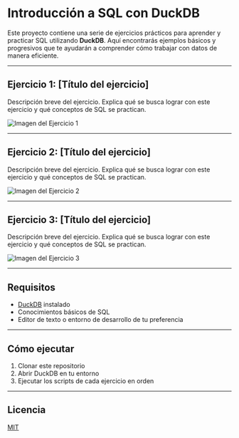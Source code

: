 # Introducción a SQL con DuckDB

Este proyecto contiene una serie de ejercicios prácticos para aprender y practicar SQL utilizando **DuckDB**.
Aquí encontrarás ejemplos básicos y progresivos que te ayudarán a comprender cómo trabajar con datos de manera eficiente.

---

## Ejercicio 1: [Título del ejercicio]
Descripción breve del ejercicio.
Explica qué se busca lograr con este ejercicio y qué conceptos de SQL se practican.

![Imagen del Ejercicio 1](ruta/de/la/imagen1.png)

---

## Ejercicio 2: [Título del ejercicio]
Descripción breve del ejercicio.
Explica qué se busca lograr con este ejercicio y qué conceptos de SQL se practican.

![Imagen del Ejercicio 2](ruta/de/la/imagen2.png)

---

## Ejercicio 3: [Título del ejercicio]
Descripción breve del ejercicio.
Explica qué se busca lograr con este ejercicio y qué conceptos de SQL se practican.

![Imagen del Ejercicio 3](ruta/de/la/imagen3.png)

---

## Requisitos

- [DuckDB](https://duckdb.org/) instalado
- Conocimientos básicos de SQL
- Editor de texto o entorno de desarrollo de tu preferencia

---

## Cómo ejecutar

1. Clonar este repositorio
2. Abrir DuckDB en tu entorno
3. Ejecutar los scripts de cada ejercicio en orden

---

## Licencia

[MIT](LICENSE)
